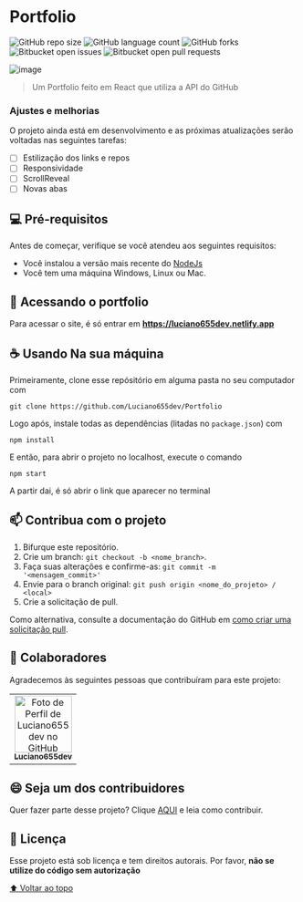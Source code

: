 # Portfolio

<!---Esses são exemplos. Veja https://shields.io para outras pessoas ou para personalizar este conjunto de escudos. Você pode querer incluir dependências, status do projeto e informações de licença aqui--->

![GitHub repo size](https://img.shields.io/github/repo-size/luciano655dev/Portfolio?style=for-the-badge)
![GitHub language count](https://img.shields.io/github/languages/count/luciano655dev/Portfolio?style=for-the-badge)
![GitHub forks](https://img.shields.io/github/forks/luciano655dev/Portfolio?style=for-the-badge)
![Bitbucket open issues](https://img.shields.io/bitbucket/issues/luciano655dev/Portfolio?style=for-the-badge)
![Bitbucket open pull requests](https://img.shields.io/bitbucket/pr-raw/luciano655dev/Portfolio?style=for-the-badge)

![image](https://user-images.githubusercontent.com/83819836/203515341-c54c63d0-f31f-4ead-87fe-6de8308a8de4.png)

> Um Portfolio feito em React que utiliza a API do GitHub

### Ajustes e melhorias

O projeto ainda está em desenvolvimento e as próximas atualizações serão voltadas nas seguintes tarefas:

- [ ] Estilização dos links e repos
- [ ] Responsividade
- [ ] ScrollReveal
- [ ] Novas abas

## 💻 Pré-requisitos

Antes de começar, verifique se você atendeu aos seguintes requisitos:
* Você instalou a versão mais recente do <a href="https://nodejs.org/en/">NodeJs</a>
* Você tem uma máquina Windows, Linux ou Mac.

## 🚀 Acessando o portfolio

Para acessar o site, é só entrar em **https://luciano655dev.netlify.app**

## ☕ Usando Na sua máquina

Primeiramente, clone esse repósitório em alguma pasta no seu computador com
```
git clone https://github.com/Luciano655dev/Portfolio
```

Logo após, instale todas as dependências (litadas no `package.json`) com
```
npm install
```

E então, para abrir o projeto no localhost, execute o comando
```
npm start
```

A partir dai, é só abrir o link que aparecer no terminal

## 📫 Contribua com o projeto

1. Bifurque este repositório.
2. Crie um branch: `git checkout -b <nome_branch>`.
3. Faça suas alterações e confirme-as: `git commit -m '<mensagem_commit>'`
4. Envie para o branch original: `git push origin <nome_do_projeto> / <local>`
5. Crie a solicitação de pull.

Como alternativa, consulte a documentação do GitHub em [como criar uma solicitação pull](https://help.github.com/en/github/collaborating-with-issues-and-pull-requests/creating-a-pull-request).

## 🤝 Colaboradores
Agradecemos às seguintes pessoas que contribuíram para este projeto:

<table>
  <tr>
    <td align="center">
      <a href="https://github.com/luciano655dev">
        <img src="https://avatars.githubusercontent.com/u/83819836?s=96&v=4" width="100px;" alt="Foto de Perfil de Luciano655dev no GitHub"/><br>
        <sub>
          <b>Luciano655dev</b>
        </sub>
      </a>
    </td>
  </tr>
</table>


## 😄 Seja um dos contribuidores<br>

Quer fazer parte desse projeto? Clique [AQUI](CONTRIBUTING.md) e leia como contribuir.

## 📝 Licença

Esse projeto está sob licença e tem direitos autorais. Por favor, **não se utilize do código sem autorização**

[⬆ Voltar ao topo](#Portfolio)<br>
